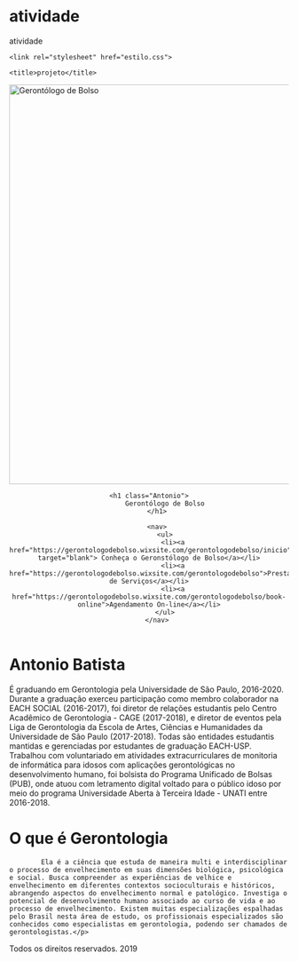 # atividade
atividade
<!DOCTYPE html>
<html lang="pt-br">
<head>
    <meta charset="UTF-8">
    <meta name="viewport" content="width=device-width, initial-scale=1.0">
    <meta http-equiv="X-UA-Compatible" content="ie=edge">

    <link rel="stylesheet" href="estilo.css">

    <title>projeto</title>
</head>
<body>
<img src="https://jornal.usp.br/wp-content/uploads/2019/03/Nazareth_Tania_Jullyane_030-19_Foto-Cec%C3%ADlia-Bastos-03-1.jpg" alt="Gerontólogo de Bolso" width=1500 height=720>
   <header>

    <h1 class="Antonio">
            Gerontólogo de Bolso
        </h1>

        <nav>
            <ul>
                <li><a href="https://gerontologodebolso.wixsite.com/gerontologodebolso/inicio" target="blank"> Conheça o Geronstólogo de Bolso</a></li>
                <li><a href="https://gerontologodebolso.wixsite.com/gerontologodebolso">Prestação de Serviços</a></li>
                <li><a href="https://gerontologodebolso.wixsite.com/gerontologodebolso/book-online">Agendamento On-line</a></li>
            </ul>
        </nav>
   </header>
   <h1 alig="Antonio">Antonio Batista</h1>
   <main>
        <p>
                É graduando em Gerontologia pela Universidade de São Paulo, 2016-2020. Durante a graduação exerceu participação como membro colaborador na EACH SOCIAL (2016-2017), foi diretor de relações estudantis pelo Centro Acadêmico de Gerontologia - CAGE (2017-2018), e diretor de eventos pela Liga de Gerontologia da Escola de Artes, Ciências e Humanidades da Universidade de São Paulo (2017-2018). Todas são entidades estudantis mantidas e gerenciadas por estudantes de graduação EACH-USP. Trabalhou com voluntariado em atividades extracurriculares de monitoria de informática para idosos com aplicações gerontológicas no desenvolvimento humano, foi bolsista do Programa Unificado de Bolsas (PUB), onde atuou com letramento digital voltado para o público idoso por meio do programa Universidade Aberta à Terceira Idade - UNATI entre 2016-2018.        </p>
   <h1 alig="Antonio">O que é Gerontologia</h1>
                <p>

            Ela é a ciência que estuda de maneira multi e interdisciplinar o processo de envelhecimento em suas dimensões biológica, psicológica e social. Busca compreender as experiências de velhice e envelhecimento em diferentes contextos socioculturais e históricos, abrangendo aspectos do envelhecimento normal e patológico. Investiga o potencial de desenvolvimento humano associado ao curso de vida e ao processo de envelhecimento. Existem muitas especializações espalhadas pelo Brasil nesta área de estudo, os profissionais especializados são conhecidos como especialistas em gerontologia, podendo ser chamados de gerontologistas.</p>
   </main>
   <footer>
    <span>
        Todos os direitos reservados. 2019
    </span>
   </footer>
</body>
</html>
